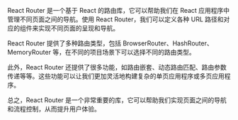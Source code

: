 React Router 是一个基于 React 的路由库，它可以帮助我们在 React 应用程序中管理不同页面之间的导航。使用 React Router，我们可以定义各种 URL 路径和对应的组件来实现不同页面的呈现和导航。

React Router 提供了多种路由类型，包括 BrowserRouter、HashRouter、MemoryRouter 等，在不同的项目场景下可以选择不同的路由类型。

此外，React Router 还提供了很多功能，如路由嵌套、动态路由匹配、路由参数传递等等。这些功能可以让我们更加灵活地构建复杂的单页应用程序或多页应用程序。

总之，React Router 是一个非常重要的库，它可以帮助我们实现页面之间的导航和流程控制，从而提升用户体验。